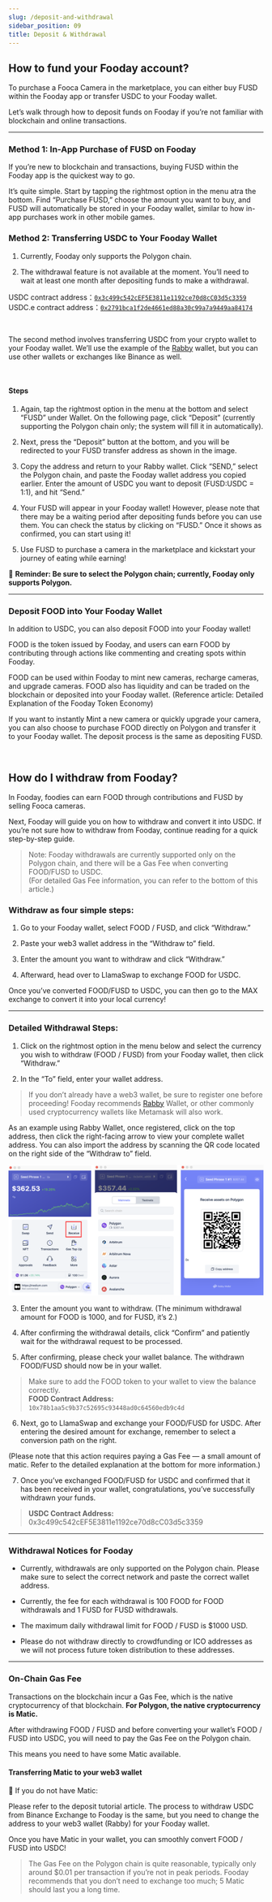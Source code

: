 ```yaml
---
slug: /deposit-and-withdrawal
sidebar_position: 09
title: Deposit & Withdrawal
---
```


## How to fund your Fooday account?
To purchase a Fooca Camera in the marketplace, you can either buy FUSD within the Fooday app or transfer USDC to your Fooday wallet.

Let’s walk through how to deposit funds on Fooday if you’re not familiar with blockchain and online transactions.

***

### Method 1: In-App Purchase of FUSD on Fooday
If you’re new to blockchain and transactions, buying FUSD within the Fooday app is the quickest way to go.

It’s quite simple. Start by tapping the rightmost option in the menu atra the bottom. Find “Purchase FUSD,” choose the amount you want to buy, and FUSD will automatically be stored in your Fooday wallet, similar to how in-app purchases work in other mobile games.

### Method 2: Transferring USDC to Your Fooday Wallet

1. Currently, Fooday only supports the Polygon chain.  

2. The withdrawal feature is not available at the moment. You’ll need to wait at least one month after depositing funds to make a withdrawal.

USDC contract address：[`0x3c499c542cEF5E3811e1192ce70d8cC03d5c3359`](<https://polygonscan.com/address/0x3c499c542cEF5E3811e1192ce70d8cC03d5c3359>)  
USDC.e contract address：[`0x2791bca1f2de4661ed88a30c99a7a9449aa84174`](<https://polygonscan.com/address/0x2791bca1f2de4661ed88a30c99a7a9449aa84174>)

<br/>

The second method involves transferring USDC from your crypto wallet to your Fooday wallet. We’ll use the example of the [Rabby](<https://rabby.io/>) wallet, but you can use other wallets or exchanges like Binance as well.


<br/>

#### Steps
1. Again, tap the rightmost option in the menu at the bottom and select “FUSD” under Wallet. On the following page, click “Deposit” (currently supporting the Polygon chain only; the system will fill it in automatically).

2. Next, press the “Deposit” button at the bottom, and you will be redirected to your FUSD transfer address as shown in the image.

3. Copy the address and return to your Rabby wallet. Click “SEND,” select the Polygon chain, and paste the Fooday wallet address you copied earlier. Enter the amount of USDC you want to deposit (FUSD:USDC = 1:1), and hit “Send.”

4. Your FUSD will appear in your Fooday wallet! However, please note that there may be a waiting period after depositing funds before you can use them. You can check the status by clicking on “FUSD.” Once it shows as confirmed, you can start using it!

5. Use FUSD to purchase a camera in the marketplace and kickstart your journey of eating while earning!

📣 **Reminder: Be sure to select the Polygon chain; currently, Fooday only supports Polygon.**

***

### Deposit FOOD into Your Fooday Wallet
In addition to USDC, you can also deposit FOOD into your Fooday wallet!

FOOD is the token issued by Fooday, and users can earn FOOD by contributing through actions like commenting and creating spots within Fooday.

FOOD can be used within Fooday to mint new cameras, recharge cameras, and upgrade cameras. FOOD also has liquidity and can be traded on the blockchain or deposited into your Fooday wallet. (Reference article: Detailed Explanation of the Fooday Token Economy)

If you want to instantly Mint a new camera or quickly upgrade your camera, you can also choose to purchase FOOD directly on Polygon and transfer it to your Fooday wallet. The deposit process is the same as depositing FUSD.

<br/>

## How do I withdraw from Fooday?
In Fooday, foodies can earn FOOD through contributions and FUSD by selling Fooca cameras. 

Next, Fooday will guide you on how to withdraw and convert it into USDC. If you’re not sure how to withdraw from Fooday, continue reading for a quick step-by-step guide.

>Note: Fooday withdrawals are currently supported only on the Polygon chain, and there will be a Gas Fee when converting FOOD/FUSD to USDC.  
(For detailed Gas Fee information, you can refer to the bottom of this article.)

### Withdraw as four simple steps:
1. Go to your Fooday wallet, select FOOD / FUSD, and click “Withdraw.”

2. Paste your web3 wallet address in the “Withdraw to” field.

3. Enter the amount you want to withdraw and click “Withdraw.”

4. Afterward, head over to LlamaSwap to exchange FOOD for USDC.

Once you’ve converted FOOD/FUSD to USDC, you can then go to the MAX exchange to convert it into your local currency!

***

### Detailed Withdrawal Steps:
1. Click on the rightmost option in the menu below and select the currency you wish to withdraw (FOOD / FUSD) from your Fooday wallet, then click “Withdraw.”

2. In the “To” field, enter your wallet address.

>If you don’t already have a web3 wallet, be sure to register one before proceeding! Fooday recommends [Rabby](<https://rabby.io/>) Wallet, or other commonly used cryptocurrency wallets like Metamask will also work.

As an example using Rabby Wallet, once registered, click on the top address, then click the right-facing arrow to view your complete wallet address. You can also import the address by scanning the QR code located on the right side of the “Withdraw to” field.

![](./deposit-1.png)

3. Enter the amount you want to withdraw. (The minimum withdrawal amount for FOOD is 1000, and for FUSD, it’s 2.)

4. After confirming the withdrawal details, click “Confirm” and patiently wait for the withdrawal request to be processed.

5. After confirming, please check your wallet balance. The withdrawn FOOD/FUSD should now be in your wallet.

>Make sure to add the FOOD token to your wallet to view the balance correctly.   
>**FOOD Contract Address:** `10x78b1aa5c9b37c52695c93448ad0c64560edb9c4d`

6. Next, go to LlamaSwap and exchange your FOOD/FUSD for USDC. After entering the desired amount for exchange, remember to select a conversion path on the right.

(Please note that this action requires paying a Gas Fee — a small amount of matic. Refer to the detailed explanation at the bottom for more information.)

7. Once you’ve exchanged FOOD/FUSD for USDC and confirmed that it has been received in your wallet, congratulations, you’ve successfully withdrawn your funds.

>**USDC Contract Address:**  
0x3c499c542cEF5E3811e1192ce70d8cC03d5c3359

***

### Withdrawal Notices for Fooday
* Currently, withdrawals are only supported on the Polygon chain. Please make sure to select the correct network and paste the correct wallet address.

* Currently, the fee for each withdrawal is 100 FOOD for FOOD withdrawals and 1 FUSD for FUSD withdrawals.

* The maximum daily withdrawal limit for FOOD / FUSD is $1000 USD.

* Please do not withdraw directly to crowdfunding or ICO addresses as we will not process future token distribution to these addresses.

***

### On-Chain Gas Fee
Transactions on the blockchain incur a Gas Fee, which is the native cryptocurrency of that blockchain. **For Polygon, the native cryptocurrency is Matic.**

After withdrawing FOOD / FUSD and before converting your wallet’s FOOD / FUSD into USDC, you will need to pay the Gas Fee on the Polygon chain.

This means you need to have some Matic available.

#### Transferring Matic to your web3 wallet
📌 If you do not have Matic:

Please refer to the deposit tutorial article. The process to withdraw USDC from Binance Exchange to Fooday is the same, but you need to change the address to your web3 wallet (Rabby) for your Fooday wallet.

Once you have Matic in your wallet, you can smoothly convert FOOD / FUSD into USDC!

>The Gas Fee on the Polygon chain is quite reasonable, typically only around $0.01 per transaction if you’re not in peak periods. Fooday recommends that you don’t need to exchange too much; 5 Matic should last you a long time.